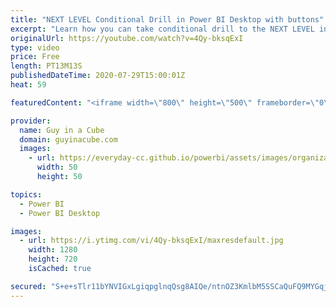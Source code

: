 ```yaml
---
title: "NEXT LEVEL Conditional Drill in Power BI Desktop with buttons"
excerpt: "Learn how you can take conditional drill to the NEXT LEVEL in Power BI Desktop with buttons. Patrick also shows how you can add in dynamic page navigation as well.  Download Sample: https://guyinacu.be/condrillsample  📢 Become a member: https://guyinacu.be/membership   *******************  Want to take"
originalUrl: https://youtube.com/watch?v=4Qy-bksqExI
type: video
price: Free
length: PT13M13S
publishedDateTime: 2020-07-29T15:00:01Z
heat: 59

featuredContent: "<iframe width=\"800\" height=\"500\" frameborder=\"0\" src=\"https://www.youtube.com/embed/4Qy-bksqExI\" allow=\"accelerometer; autoplay; encrypted-media; gyroscope; picture-in-picture\" allowfullscreen></iframe>"

provider:
  name: Guy in a Cube
  domain: guyinacube.com
  images:
    - url: https://everyday-cc.github.io/powerbi/assets/images/organizations/guyinacube.com-50x50.jpg
      width: 50
      height: 50

topics:
  - Power BI
  - Power BI Desktop

images:
  - url: https://i.ytimg.com/vi/4Qy-bksqExI/maxresdefault.jpg
    width: 1280
    height: 720
    isCached: true

secured: "S+e+sTlr11bYNVIGxLgiqpglnqQsg8AIQe/ntnOZ3KmlbM5SSCaQuFQ9MYGqjq1a0Mq6YZQXOJtqcbybI4ktGTa0HD8ZfD3Wh/LfHgYtF0nF964Ty7y7NOu26xPZqHUY745kCbrSOyS+DAIboNjQLPHXuHOuQlXnYGgln0GyYO8TqOJwEeg/onCz9opqFeW2zB7BVOpCYA6eK2h5Bt/xK1q9LVx1A1XWrPQe5Zo/Vbnex85fvuCYk0lasSQQvfepjxXItFgfnscVrCMIj3pcE90u9j5jk+qIcbh1iKEzCjtI4dFBeDtegmq+wG7AdsAOO4bB98RwoEPRdjW4csEZMRpll60EIn2luBCcB42QBS3cLebgWWmFGcdqcS3alHnqp2wegCUN5qZNV6uQhXo/N+UeyPPmy+VFanIrJxZeDI+TyRBqUzYhpYh/e+FAsoXZ;GzHvNaoCB6+FFC64xbq0XQ=="
---
```


